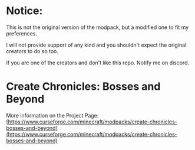 # Notice:
This is not the original version of the modpack, but a modified one to fit my preferences. 

I will not provide support of any kind and you shouldn't expect the original creators to do so too.

If you are one of the creators and don't like this repo. Notify me on discord. 

# Create Chronicles: Bosses and Beyond

More information on the Project Page: [https://www.curseforge.com/minecraft/modpacks/create-chronicles-bosses-and-beyond](https://www.curseforge.com/minecraft/modpacks/create-chronicles-bosses-and-beyond)
